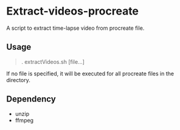 # Extract-videos-procreate
A script to extract time-lapse video from procreate file.

## Usage
>. extractVideos.sh [file...]

If no file is specified, it will be executed for all procreate files in the directory.

## Dependency
- unzip
- ffmpeg